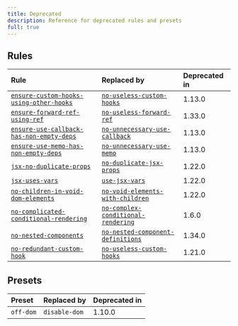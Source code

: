 ```yaml
---
title: Deprecated
description: Reference for deprecated rules and presets
full: true
---
```


## Rules

| Rule                                                                                                       | Replaced by                                                                          | Deprecated in |
| :--------------------------------------------------------------------------------------------------------- | :----------------------------------------------------------------------------------- | :------------ |
| [`ensure-custom-hooks-using-other-hooks`](/docs/rules/hooks-extra-no-useless-custom-hooks)                 | [`no-useless-custom-hooks`](/docs/rules/hooks-extra-no-useless-custom-hooks)         | 1.13.0        |
| [`ensure-forward-ref-using-ref`](/docs/rules/ensure-forward-ref-using-ref)                                 | [`no-useless-forward-ref`](/docs/rules/no-useless-forward-ref)                       | 1.33.0        |
| [`ensure-use-callback-has-non-empty-deps`](/docs/rules/hooks-extra-ensure-use-callback-has-non-empty-deps) | [`no-unnecessary-use-callback`](/docs/rules/hooks-extra-no-unnecessary-use-callback) | 1.13.0        |
| [`ensure-use-memo-has-non-empty-deps`](/docs/rules/hooks-extra-ensure-use-memo-has-non-empty-deps)         | [`no-unnecessary-use-memo`](/docs/rules/hooks-extra-no-unnecessary-use-memo)         | 1.13.0        |
| [`jsx-no-duplicate-props`](/docs/rules/jsx-no-duplicate-props)                                             | [`no-duplicate-jsx-props`](/docs/rules/no-duplicate-jsx-props)                       | 1.22.0        |
| [`jsx-uses-vars`](/docs/rules/jsx-uses-vars)                                                               | [`use-jsx-vars`](/docs/rules/use-jsx-vars)                                           | 1.22.0        |
| [`no-children-in-void-dom-elements`](/docs/rules/dom-no-children-in-void-dom-elements)                     | [`no-void-elements-with-children`](/docs/rules/dom-no-void-elements-with-children)   | 1.22.0        |
| [`no-complicated-conditional-rendering`](/docs/rules/no-complicated-conditional-rendering)                 | [`no-complex-conditional-rendering`](/docs/rules/no-complex-conditional-rendering)   | 1.6.0         |
| [`no-nested-components`](/docs/rules/no-nested-components)                                                 | [`no-nested-component-definitions`](/docs/rules/no-nested-component-definitions)     | 1.34.0        |
| [`no-redundant-custom-hook`](/docs/rules/hooks-extra-no-useless-custom-hooks)                              | [`no-useless-custom-hooks`](/docs/rules/hooks-extra-no-useless-custom-hooks)         | 1.21.0        |

## Presets

| Preset    | Replaced by   | Deprecated in |
| :-------- | :------------ | :------------ |
| `off-dom` | `disable-dom` | 1.10.0        |
